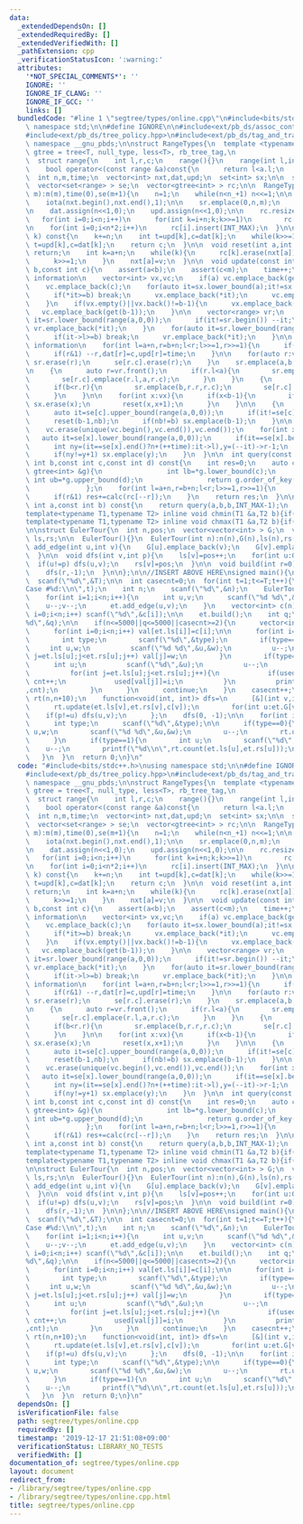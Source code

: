 ```yaml
---
data:
  _extendedDependsOn: []
  _extendedRequiredBy: []
  _extendedVerifiedWith: []
  _pathExtension: cpp
  _verificationStatusIcon: ':warning:'
  attributes:
    '*NOT_SPECIAL_COMMENTS*': ''
    IGNORE: ''
    IGNORE_IF_CLANG: ''
    IGNORE_IF_GCC: ''
    links: []
  bundledCode: "#line 1 \"segtree/types/online.cpp\"\n#include<bits/stdc++.h>\nusing\
    \ namespace std;\n\n#define IGNORE\n\n#include<ext/pb_ds/assoc_container.hpp>\n\
    #include<ext/pb_ds/tree_policy.hpp>\n#include<ext/pb_ds/tag_and_trait.hpp>\nusing\
    \ namespace __gnu_pbds;\n\nstruct RangeTypes{\n  template <typename T>\n  using\
    \ gtree = tree<T, null_type, less<T>, rb_tree_tag,\n                     tree_order_statistics_node_update>;\n\
    \  struct range{\n    int l,r,c;\n    range(){}\n    range(int l,int r,int c):l(l),r(r),c(c){}\n\
    \    bool operator<(const range &a)const{\n      return l<a.l;\n    }\n  };\n\n\
    \  int n,m,time;\n  vector<int> nxt,dat,upd;\n  set<int> sx;\n\n  set<range> sr;\n\
    \  vector<set<range> > se;\n  vector<gtree<int> > rc;\n\n  RangeTypes(int n_,int\
    \ m):m(m),time(0),se(m+1){\n    n=1;\n    while(n<n_+1) n<<=1;\n\n    nxt.assign(n,0);\n\
    \    iota(nxt.begin(),nxt.end(),1);\n\n    sr.emplace(0,n,m);\n    se[m].emplace(0,n,m);\n\
    \n    dat.assign(n<<1,0);\n    upd.assign(n<<1,0);\n\n    rc.resize(n<<1);\n \
    \   for(int i=0;i<n;i++)\n      for(int k=i+n;k;k>>=1)\n        rc[k].insert(nxt[i]);\n\
    \n    for(int i=0;i<n*2;i++)\n      rc[i].insert(INT_MAX);\n  }\n\n  int get(int\
    \ k) const{\n    k+=n;\n    int t=upd[k],c=dat[k];\n    while(k>>=1)\n      if(t<upd[k])\
    \ t=upd[k],c=dat[k];\n    return c;\n  }\n\n  void reset(int a,int v){\n    if(nxt[a]==v)\
    \ return;\n    int k=a+n;\n    while(k){\n      rc[k].erase(nxt[a]);\n      rc[k].insert(v);\n\
    \      k>>=1;\n    }\n    nxt[a]=v;\n  }\n\n  void update(const int a,const int\
    \ b,const int c){\n    assert(a<b);\n    assert(c<m);\n    time++;\n    // gather\
    \ information\n    vector<int> vx,vc;\n    if(a) vc.emplace_back(get(a-1));\n\
    \    vc.emplace_back(c);\n    for(auto it=sx.lower_bound(a);it!=sx.end();++it){\n\
    \      if(*it>=b) break;\n      vx.emplace_back(*it);\n      vc.emplace_back(get(*it));\n\
    \    }\n    if(vx.empty()||vx.back()!=b-1){\n      vx.emplace_back(b-1);\n   \
    \   vc.emplace_back(get(b-1));\n    }\n\n    vector<range> vr;\n    {\n      auto\
    \ it=sr.lower_bound(range(a,0,0));\n      if(it!=sr.begin()) --it;\n      if(it->l<a&&a<it->r)\
    \ vr.emplace_back(*it);\n    }\n    for(auto it=sr.lower_bound(range(a,0,0));it!=sr.end();++it){\n\
    \      if(it->l>=b) break;\n      vr.emplace_back(*it);\n    }\n\n    // update\
    \ information\n    for(int l=a+n,r=b+n;l<r;l>>=1,r>>=1){\n      if(l&1) dat[l]=c,upd[l]=time,l++;\n\
    \      if(r&1) --r,dat[r]=c,upd[r]=time;\n    }\n\n    for(auto r:vr){\n     \
    \ sr.erase(r);\n      se[r.c].erase(r);\n    }\n    sr.emplace(a,b,c);\n    se[c].emplace(a,b,c);\n\
    \n    {\n      auto r=vr.front();\n      if(r.l<a){\n        sr.emplace(r.l,a,r.c);\n\
    \        se[r.c].emplace(r.l,a,r.c);\n      }\n    }\n    {\n      auto r=vr.back();\n\
    \      if(b<r.r){\n        sr.emplace(b,r.r,r.c);\n        se[r.c].emplace(b,r.r,r.c);\n\
    \      }\n    }\n\n    for(int x:vx){\n      if(x<b-1){\n        if(sx.count(x))\
    \ sx.erase(x);\n        reset(x,x+1);\n      }\n    }\n\n    {\n      int nb=n+(++time);\n\
    \      auto it=se[c].upper_bound(range(a,0,0));\n      if(it!=se[c].end()) nb=it->l;\n\
    \      reset(b-1,nb);\n      if(nb!=b) sx.emplace(b-1);\n    }\n\n    sort(vc.begin(),vc.end());\n\
    \    vc.erase(unique(vc.begin(),vc.end()),vc.end());\n    for(int x:vc){\n   \
    \   auto it=se[x].lower_bound(range(a,0,0));\n      if(it==se[x].begin()) continue;\n\
    \      int ny=(it==se[x].end()?n+(++time):it->l),y=(--it)->r-1;\n      reset(y,ny);\n\
    \      if(ny!=y+1) sx.emplace(y);\n    }\n  }\n\n  int query(const int a,const\
    \ int b,const int c,const int d) const{\n    int res=0;\n    auto calc=[&](const\
    \ gtree<int> &g){\n                int lb=*g.lower_bound(c);\n               \
    \ int ub=*g.upper_bound(d);\n                return g.order_of_key(ub)-g.order_of_key(lb);\n\
    \              };\n    for(int l=a+n,r=b+n;l<r;l>>=1,r>>=1){\n      if(l&1) res+=calc(rc[l++]);\n\
    \      if(r&1) res+=calc(rc[--r]);\n    }\n    return res;\n  }\n\n  int count(const\
    \ int a,const int b) const{\n    return query(a,b,b,INT_MAX-1);\n  }\n};\n\n\n\
    template<typename T1,typename T2> inline void chmin(T1 &a,T2 b){if(a>b) a=b;}\n\
    template<typename T1,typename T2> inline void chmax(T1 &a,T2 b){if(a<b) a=b;}\n\
    \n\nstruct EulerTour{\n  int n,pos;\n  vector<vector<int> > G;\n  vector<int>\
    \ ls,rs;\n\n  EulerTour(){}\n  EulerTour(int n):n(n),G(n),ls(n),rs(n){}\n\n  void\
    \ add_edge(int u,int v){\n    G[u].emplace_back(v);\n    G[v].emplace_back(u);\n\
    \  }\n\n  void dfs(int v,int p){\n    ls[v]=pos++;\n    for(int u:G[v])\n    \
    \  if(u!=p) dfs(u,v);\n    rs[v]=pos;\n  }\n\n  void build(int r=0){\n    pos=0;\n\
    \    dfs(r,-1);\n  }\n\n};\n\n//INSERT ABOVE HERE\nsigned main(){\n  int T;\n\
    \  scanf(\"%d\",&T);\n\n  int casecnt=0;\n  for(int t=1;t<=T;t++){\n    printf(\"\
    Case #%d:\\n\",t);\n    int n;\n    scanf(\"%d\",&n);\n    EulerTour et(n);\n\
    \    for(int i=1;i<n;i++){\n      int u,v;\n      scanf(\"%d %d\",&u,&v);\n  \
    \    u--;v--;\n      et.add_edge(u,v);\n    }\n    vector<int> c(n);\n    for(int\
    \ i=0;i<n;i++) scanf(\"%d\",&c[i]);\n\n    et.build();\n    int q;\n    scanf(\"\
    %d\",&q);\n\n    if(n<=5000||q<=5000||casecnt>=2){\n      vector<int> val(n),used(n+1,-1);\n\
    \      for(int i=0;i<n;i++) val[et.ls[i]]=c[i];\n\n      for(int i=0;i<q;i++){\n\
    \        int type;\n        scanf(\"%d\",&type);\n        if(type==0){\n     \
    \     int u,w;\n          scanf(\"%d %d\",&u,&w);\n          u--;\n          for(int\
    \ j=et.ls[u];j<et.rs[u];j++) val[j]=w;\n        }\n        if(type==1){\n    \
    \      int u;\n          scanf(\"%d\",&u);\n          u--;\n          int cnt=0;\n\
    \          for(int j=et.ls[u];j<et.rs[u];j++){\n            if(used[val[j]]!=i)\
    \ cnt++;\n            used[val[j]]=i;\n          }\n          printf(\"%d\\n\"\
    ,cnt);\n        }\n      }\n      continue;\n    }\n    casecnt++;\n\n    RangeTypes\
    \ rt(n,n+10);\n    function<void(int, int)> dfs=\n      [&](int v,int p){\n  \
    \      rt.update(et.ls[v],et.rs[v],c[v]);\n        for(int u:et.G[v])\n      \
    \    if(p!=u) dfs(u,v);\n      };\n    dfs(0, -1);\n\n    for(int i=0;i<q;i++){\n\
    \      int type;\n      scanf(\"%d\",&type);\n\n      if(type==0){\n        int\
    \ u,w;\n        scanf(\"%d %d\",&u,&w);\n        u--;\n        rt.update(et.ls[u],et.rs[u],w);\n\
    \      }\n      if(type==1){\n        int u;\n        scanf(\"%d\",&u);\n    \
    \    u--;\n        printf(\"%d\\n\",rt.count(et.ls[u],et.rs[u]));\n      }\n \
    \   }\n  }\n  return 0;\n}\n"
  code: "#include<bits/stdc++.h>\nusing namespace std;\n\n#define IGNORE\n\n#include<ext/pb_ds/assoc_container.hpp>\n\
    #include<ext/pb_ds/tree_policy.hpp>\n#include<ext/pb_ds/tag_and_trait.hpp>\nusing\
    \ namespace __gnu_pbds;\n\nstruct RangeTypes{\n  template <typename T>\n  using\
    \ gtree = tree<T, null_type, less<T>, rb_tree_tag,\n                     tree_order_statistics_node_update>;\n\
    \  struct range{\n    int l,r,c;\n    range(){}\n    range(int l,int r,int c):l(l),r(r),c(c){}\n\
    \    bool operator<(const range &a)const{\n      return l<a.l;\n    }\n  };\n\n\
    \  int n,m,time;\n  vector<int> nxt,dat,upd;\n  set<int> sx;\n\n  set<range> sr;\n\
    \  vector<set<range> > se;\n  vector<gtree<int> > rc;\n\n  RangeTypes(int n_,int\
    \ m):m(m),time(0),se(m+1){\n    n=1;\n    while(n<n_+1) n<<=1;\n\n    nxt.assign(n,0);\n\
    \    iota(nxt.begin(),nxt.end(),1);\n\n    sr.emplace(0,n,m);\n    se[m].emplace(0,n,m);\n\
    \n    dat.assign(n<<1,0);\n    upd.assign(n<<1,0);\n\n    rc.resize(n<<1);\n \
    \   for(int i=0;i<n;i++)\n      for(int k=i+n;k;k>>=1)\n        rc[k].insert(nxt[i]);\n\
    \n    for(int i=0;i<n*2;i++)\n      rc[i].insert(INT_MAX);\n  }\n\n  int get(int\
    \ k) const{\n    k+=n;\n    int t=upd[k],c=dat[k];\n    while(k>>=1)\n      if(t<upd[k])\
    \ t=upd[k],c=dat[k];\n    return c;\n  }\n\n  void reset(int a,int v){\n    if(nxt[a]==v)\
    \ return;\n    int k=a+n;\n    while(k){\n      rc[k].erase(nxt[a]);\n      rc[k].insert(v);\n\
    \      k>>=1;\n    }\n    nxt[a]=v;\n  }\n\n  void update(const int a,const int\
    \ b,const int c){\n    assert(a<b);\n    assert(c<m);\n    time++;\n    // gather\
    \ information\n    vector<int> vx,vc;\n    if(a) vc.emplace_back(get(a-1));\n\
    \    vc.emplace_back(c);\n    for(auto it=sx.lower_bound(a);it!=sx.end();++it){\n\
    \      if(*it>=b) break;\n      vx.emplace_back(*it);\n      vc.emplace_back(get(*it));\n\
    \    }\n    if(vx.empty()||vx.back()!=b-1){\n      vx.emplace_back(b-1);\n   \
    \   vc.emplace_back(get(b-1));\n    }\n\n    vector<range> vr;\n    {\n      auto\
    \ it=sr.lower_bound(range(a,0,0));\n      if(it!=sr.begin()) --it;\n      if(it->l<a&&a<it->r)\
    \ vr.emplace_back(*it);\n    }\n    for(auto it=sr.lower_bound(range(a,0,0));it!=sr.end();++it){\n\
    \      if(it->l>=b) break;\n      vr.emplace_back(*it);\n    }\n\n    // update\
    \ information\n    for(int l=a+n,r=b+n;l<r;l>>=1,r>>=1){\n      if(l&1) dat[l]=c,upd[l]=time,l++;\n\
    \      if(r&1) --r,dat[r]=c,upd[r]=time;\n    }\n\n    for(auto r:vr){\n     \
    \ sr.erase(r);\n      se[r.c].erase(r);\n    }\n    sr.emplace(a,b,c);\n    se[c].emplace(a,b,c);\n\
    \n    {\n      auto r=vr.front();\n      if(r.l<a){\n        sr.emplace(r.l,a,r.c);\n\
    \        se[r.c].emplace(r.l,a,r.c);\n      }\n    }\n    {\n      auto r=vr.back();\n\
    \      if(b<r.r){\n        sr.emplace(b,r.r,r.c);\n        se[r.c].emplace(b,r.r,r.c);\n\
    \      }\n    }\n\n    for(int x:vx){\n      if(x<b-1){\n        if(sx.count(x))\
    \ sx.erase(x);\n        reset(x,x+1);\n      }\n    }\n\n    {\n      int nb=n+(++time);\n\
    \      auto it=se[c].upper_bound(range(a,0,0));\n      if(it!=se[c].end()) nb=it->l;\n\
    \      reset(b-1,nb);\n      if(nb!=b) sx.emplace(b-1);\n    }\n\n    sort(vc.begin(),vc.end());\n\
    \    vc.erase(unique(vc.begin(),vc.end()),vc.end());\n    for(int x:vc){\n   \
    \   auto it=se[x].lower_bound(range(a,0,0));\n      if(it==se[x].begin()) continue;\n\
    \      int ny=(it==se[x].end()?n+(++time):it->l),y=(--it)->r-1;\n      reset(y,ny);\n\
    \      if(ny!=y+1) sx.emplace(y);\n    }\n  }\n\n  int query(const int a,const\
    \ int b,const int c,const int d) const{\n    int res=0;\n    auto calc=[&](const\
    \ gtree<int> &g){\n                int lb=*g.lower_bound(c);\n               \
    \ int ub=*g.upper_bound(d);\n                return g.order_of_key(ub)-g.order_of_key(lb);\n\
    \              };\n    for(int l=a+n,r=b+n;l<r;l>>=1,r>>=1){\n      if(l&1) res+=calc(rc[l++]);\n\
    \      if(r&1) res+=calc(rc[--r]);\n    }\n    return res;\n  }\n\n  int count(const\
    \ int a,const int b) const{\n    return query(a,b,b,INT_MAX-1);\n  }\n};\n\n\n\
    template<typename T1,typename T2> inline void chmin(T1 &a,T2 b){if(a>b) a=b;}\n\
    template<typename T1,typename T2> inline void chmax(T1 &a,T2 b){if(a<b) a=b;}\n\
    \n\nstruct EulerTour{\n  int n,pos;\n  vector<vector<int> > G;\n  vector<int>\
    \ ls,rs;\n\n  EulerTour(){}\n  EulerTour(int n):n(n),G(n),ls(n),rs(n){}\n\n  void\
    \ add_edge(int u,int v){\n    G[u].emplace_back(v);\n    G[v].emplace_back(u);\n\
    \  }\n\n  void dfs(int v,int p){\n    ls[v]=pos++;\n    for(int u:G[v])\n    \
    \  if(u!=p) dfs(u,v);\n    rs[v]=pos;\n  }\n\n  void build(int r=0){\n    pos=0;\n\
    \    dfs(r,-1);\n  }\n\n};\n\n//INSERT ABOVE HERE\nsigned main(){\n  int T;\n\
    \  scanf(\"%d\",&T);\n\n  int casecnt=0;\n  for(int t=1;t<=T;t++){\n    printf(\"\
    Case #%d:\\n\",t);\n    int n;\n    scanf(\"%d\",&n);\n    EulerTour et(n);\n\
    \    for(int i=1;i<n;i++){\n      int u,v;\n      scanf(\"%d %d\",&u,&v);\n  \
    \    u--;v--;\n      et.add_edge(u,v);\n    }\n    vector<int> c(n);\n    for(int\
    \ i=0;i<n;i++) scanf(\"%d\",&c[i]);\n\n    et.build();\n    int q;\n    scanf(\"\
    %d\",&q);\n\n    if(n<=5000||q<=5000||casecnt>=2){\n      vector<int> val(n),used(n+1,-1);\n\
    \      for(int i=0;i<n;i++) val[et.ls[i]]=c[i];\n\n      for(int i=0;i<q;i++){\n\
    \        int type;\n        scanf(\"%d\",&type);\n        if(type==0){\n     \
    \     int u,w;\n          scanf(\"%d %d\",&u,&w);\n          u--;\n          for(int\
    \ j=et.ls[u];j<et.rs[u];j++) val[j]=w;\n        }\n        if(type==1){\n    \
    \      int u;\n          scanf(\"%d\",&u);\n          u--;\n          int cnt=0;\n\
    \          for(int j=et.ls[u];j<et.rs[u];j++){\n            if(used[val[j]]!=i)\
    \ cnt++;\n            used[val[j]]=i;\n          }\n          printf(\"%d\\n\"\
    ,cnt);\n        }\n      }\n      continue;\n    }\n    casecnt++;\n\n    RangeTypes\
    \ rt(n,n+10);\n    function<void(int, int)> dfs=\n      [&](int v,int p){\n  \
    \      rt.update(et.ls[v],et.rs[v],c[v]);\n        for(int u:et.G[v])\n      \
    \    if(p!=u) dfs(u,v);\n      };\n    dfs(0, -1);\n\n    for(int i=0;i<q;i++){\n\
    \      int type;\n      scanf(\"%d\",&type);\n\n      if(type==0){\n        int\
    \ u,w;\n        scanf(\"%d %d\",&u,&w);\n        u--;\n        rt.update(et.ls[u],et.rs[u],w);\n\
    \      }\n      if(type==1){\n        int u;\n        scanf(\"%d\",&u);\n    \
    \    u--;\n        printf(\"%d\\n\",rt.count(et.ls[u],et.rs[u]));\n      }\n \
    \   }\n  }\n  return 0;\n}\n"
  dependsOn: []
  isVerificationFile: false
  path: segtree/types/online.cpp
  requiredBy: []
  timestamp: '2019-12-17 21:51:08+09:00'
  verificationStatus: LIBRARY_NO_TESTS
  verifiedWith: []
documentation_of: segtree/types/online.cpp
layout: document
redirect_from:
- /library/segtree/types/online.cpp
- /library/segtree/types/online.cpp.html
title: segtree/types/online.cpp
---
```

